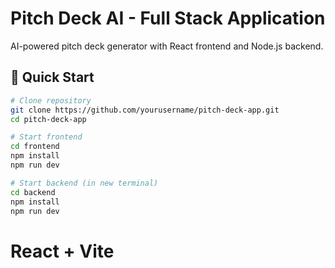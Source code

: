 # Pitch Deck AI - Full Stack Application

AI-powered pitch deck generator with React frontend and Node.js backend.

## 🚀 Quick Start

```bash
# Clone repository
git clone https://github.com/yourusername/pitch-deck-app.git
cd pitch-deck-app

# Start frontend
cd frontend
npm install
npm run dev

# Start backend (in new terminal)
cd backend
npm install
npm run dev
```

# React + Vite


